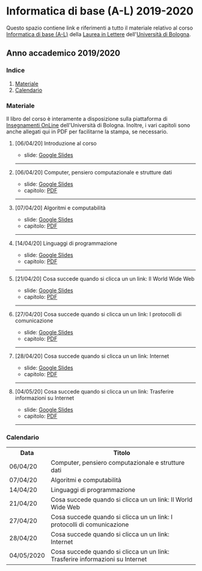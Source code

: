 # Informatica di base (A-L) 2019-2020

Questo spazio contiene link e riferimenti a tutto il materiale relativo al corso [Informatica di base (A-L)](https://www.unibo.it/it/didattica/insegnamenti/insegnamento/2019/438800) della [Laurea in Lettere](https://corsi.unibo.it/laurea/lettere/insegnamenti) dell'[Università di Bologna](http://www.unibo.it).

## Anno accademico 2019/2020

### Indice

1. [Materiale](#materiale)
2. [Calendario](#calendario)

### Materiale

Il libro del corso è interamente a disposizione sulla piattaforma di [Insegnamenti OnLine](https://iol.unibo.it) dell'Università di Bologna. Inoltre, i vari capitoli sono anche allegati qui in PDF per facilitarne la stampa, se necessario.

1. [06/04/20] Introduzione al corso
   * slide: [Google Slides](https://tinyurl.com/idbAL-00)
   <hr />
   
2. [06/04/20] Computer, pensiero computazionale e strutture dati 
   * slide: [Google Slides](https://tinyurl.com/idbAL-01)
   * capitolo: [PDF](docs/chapters/01.pdf) 
   <hr />

3. [07/04/20] Algoritmi e computabilità 
   * slide: [Google Slides](https://tinyurl.com/idbAL-02v2)
   * capitolo: [PDF](docs/chapters/02.pdf) 
   <hr />

4. [14/04/20] Linguaggi di programmazione 
   * slide: [Google Slides](https://tinyurl.com/idbAL-03)
   * capitolo: [PDF](docs/chapters/03.pdf) 
   <hr />

5. [21/04/20] Cosa succede quando si clicca un un link: Il World Wide Web 
   * slide: [Google Slides](https://tinyurl.com/idbAL-04v2)
   * capitolo: [PDF](docs/chapters/04.pdf) 
   <hr />

6. [27/04/20] Cosa succede quando si clicca un un link: I protocolli di comunicazione 
   * slide: [Google Slides](https://tinyurl.com/idbAL-05)
   * capitolo: [PDF](docs/chapters/05.pdf) 
   <hr />

7. [28/04/20] Cosa succede quando si clicca un un link: Internet 
   * slide: [Google Slides](https://tinyurl.com/idbAL-06v2)
   * capitolo: [PDF](docs/chapters/06.pdf) 
   <hr />

8. [04/05/20] Cosa succede quando si clicca un un link: Trasferire informazioni su Internet 
   * slide: [Google Slides](https://tinyurl.com/idbAL-07)  
   * capitolo: [PDF](docs/chapters/07.pdf) 
   <hr />
   
### Calendario

<table>
    <tr><th>Data</th><th>Titolo</th></tr>
    <tr><td>06/04/20</td><td>Computer, pensiero computazionale e strutture dati</td></tr>
    <tr><td>07/04/20</td><td>Algoritmi e computabilità</td></tr>
    <tr><td>14/04/20</td><td>Linguaggi di programmazione</td></tr>
    <tr><td>21/04/20</td><td>Cosa succede quando si clicca un un link: Il World Wide Web</td></tr>
    <tr><td>27/04/20</td><td>Cosa succede quando si clicca un un link: I protocolli di comunicazione</td></tr>
    <tr><td>28/04/20</td><td>Cosa succede quando si clicca un un link: Internet</td></tr>
    <tr><td>04/05/2020</td><td>Cosa succede quando si clicca un un link: Trasferire informazioni su Internet</td></tr>
</table>
